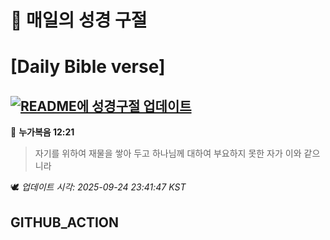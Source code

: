 # 🙏 매일의 성경 구절
# [Daily Bible verse]
## [![README에 성경구절 업데이트](https://github.com/DONGSUKA/first_test/actions/workflows/update-readme-bible.yml/badge.svg)](https://github.com/DONGSUKA/first_test/actions/workflows/update-readme-bible.yml)
<!-- START_BIBLE_VERSE -->
📖 **누가복음 12:21**
> 자기를 위하여 재물을 쌓아 두고 하나님께 대하여 부요하지 못한 자가 이와 같으니라

🕊️ _업데이트 시각: 2025-09-24 23:41:47 KST_
  <!-- END_BIBLE_VERSE -->
## GITHUB_ACTION
